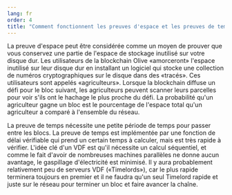 ```yaml
---
lang: fr
order: 4
title: "Comment fonctionnent les preuves d'espace et les preuves de temps?"
---
```


La preuve d'espace peut être considérée comme un moyen de prouver que vous conservez une partie de l'espace de stockage inutilisé sur votre disque dur. Les utilisateurs de la blockchain Olive «amorceront» l'espace inutilisé sur leur disque dur en installant un logiciel qui stocke une collection de numéros cryptographiques sur le disque dans des «tracés». Ces utilisateurs sont appelés «agriculteurs». Lorsque la blockchain diffuse un défi pour le bloc suivant, les agriculteurs peuvent scanner leurs parcelles pour voir s'ils ont le hachage le plus proche du défi. La probabilité qu'un agriculteur gagne un bloc est le pourcentage de l'espace total qu'un agriculteur a comparé à l'ensemble du réseau.

La preuve de temps nécessite une petite période de temps pour passer entre les blocs. La preuve de temps est implémentée par une fonction de délai vérifiable qui prend un certain temps à calculer, mais est très rapide à vérifier. L'idée clé d'un VDF est qu'il nécessite un calcul séquentiel, et comme le fait d'avoir de nombreuses machines parallèles ne donne aucun avantage, le gaspillage d'électricité est minimisé. Il y aura probablement relativement peu de serveurs VDF («Timelords»), car le plus rapide terminera toujours en premier et il ne faudra qu'un seul Timelord rapide et juste sur le réseau pour terminer un bloc et faire avancer la chaîne.
